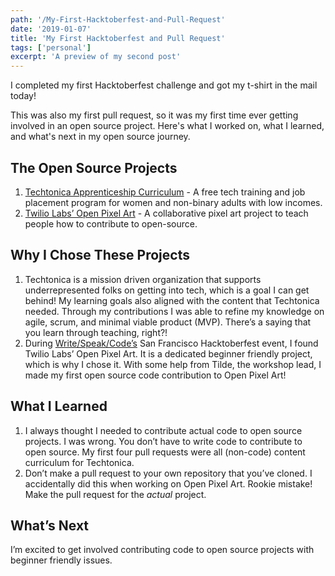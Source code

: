 ```yaml
---
path: '/My-First-Hacktoberfest-and-Pull-Request'
date: '2019-01-07'
title: 'My First Hacktoberfest and Pull Request'
tags: ['personal']
excerpt: 'A preview of my second post'
---
```


I completed my first Hacktoberfest challenge and got my t-shirt in the mail today!

This was also my first pull request, so it was my first time ever getting involved in an open source project. Here's what I worked on, what I learned, and what's next in my open source journey.

## The Open Source Projects

1. [Techtonica Apprenticeship Curriculum](https://github.com/Techtonica/curriculum) - A free tech training and job placement program for women and non-binary adults with low incomes.
2. [Twilio Labs’ Open Pixel Art](https://github.com/twilio-labs/open-pixel-art) - A collaborative pixel art project to teach people how to contribute to open-source.

## Why I Chose These Projects

1. Techtonica is a mission driven organization that supports underrepresented folks on getting into tech, which is a goal I can get behind! My learning goals also aligned with the content that Techtonica needed. Through my contributions I was able to refine my knowledge on agile, scrum, and minimal viable product (MVP). There’s a saying that you learn through teaching, right?!
2. During [Write/Speak/Code’s](https://www.meetup.com/WriteSpeakCode-SFBay/) San Francisco Hacktoberfest event, I found Twilio Labs’ Open Pixel Art. It is a dedicated beginner friendly project, which is why I chose it. With some help from Tilde, the workshop lead, I made my first open source code contribution to Open Pixel Art!

## What I Learned

1. I always thought I needed to contribute actual code to open source projects. I was wrong. You don’t have to write code to contribute to open source. My first four pull requests were all (non-code) content curriculum for Techtonica.
2. Don’t make a pull request to your own repository that you’ve cloned. I accidentally did this when working on Open Pixel Art. Rookie mistake! Make the pull request for the _actual_ project.

## What’s Next

I’m excited to get involved contributing code to open source projects with beginner friendly issues.

